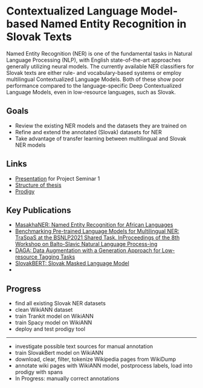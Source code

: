 # Contextualized Language Model-based Named Entity Recognition in Slovak Texts

Named Entity Recognition (NER) is one of the fundamental tasks in Natural
Language Processing (NLP), with English state-of-the-art approaches generally
utilizing neural models. The currently available NER classifiers for Slovak
texts are either rule- and vocabulary-based systems or employ multilingual
Contextualized Language Models. Both of these show poor performance
compared to the language-specific Deep Contextualized Language Models,
even in low-resource languages, such as Slovak.

## Goals
- Review the existing NER models and the datasets they are trained on
- Refine and extend the annotated (Slovak) datasets for NER
- Take advantage of transfer learning between multilingual and Slovak NER
models
  
## Links
 - [Presentation](./diploma/project_seminar_1.pdf) for Project Seminar 1
 - [Structure of thesis](./diploma/dplm.pdf)
 - [Prodigy](http://http://davidsuba.tk:8888/)

## Key Publications
 - [MasakhaNER: Named Entity Recognition for African Languages](https://arxiv.org/pdf/2103.11811.pdf)
 - [Benchmarking Pre-trained Language Models for Multilingual NER: TraSpaS at the BSNLP2021 Shared Task.  InProceedings of the 8th Workshop on Balto-Slavic Natural Language Process-ing](https://www.aclweb.org/anthology/2021.bsnlp-1.13.pdf)
 - [DAGA: Data Augmentation with a Generation Approach for
Low-resource Tagging Tasks](https://www.aclweb.org/anthology/2020.emnlp-main.488.pdf)
 - [SlovakBERT: Slovak Masked Language Model](https://arxiv.org/pdf/2109.15254.pdf)
 - 

## Progress
 - find all existing Slovak NER datasets
 - clean WikiANN dataset
 - train Trankit model on WikiANN
 - train Spacy model on WikiANN
 - deploy and test prodigy tool
 - ----------
 - investigate possible text sources for manual annotation
 - train SlovakBert model on WikiANN
 - download, clear, filter, tokenize Wikipedia pages from WikiDump
 - annotate wiki pages with WikiANN model, postprocess labels, load into prodigy with spans
 -  In Progress: manually correct annotations